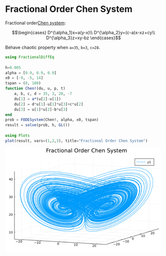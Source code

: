 # Fractional Order Chen System

Fractional order[Chen system](https://www.worldscientific.com/doi/abs/10.1142/s0218127499001024):

```math
\begin{cases}
D^{\alpha_1}x=a(y-x)\\
D^{\alpha_2}y=(c-a)x-xz+cy\\
D^{\alpha_3}z=xy-bz
\end{cases}
```

Behave chaotic property when ``a=35``, ``b=3``, ``c=28``.


```julia
using FractionalDiffEq

h=0.005
alpha = [0.9, 0.9, 0.9]
x0 = [-9, -5, 14]
tspan = (0, 100)
function Chen!(du, u, p, t)
    a, b, c, d = 35, 3, 28, -7
    du[1] = a*(u[2]-u[1])
    du[2] = d*u[1]-u[1]*u[3]+c*u[2]
    du[3] = u[1]*u[2]-b*u[3]
end
prob = FODESystem(Chen!, alpha, x0, tspan)
result = solve(prob, h, GL())

using Plots
plot(result, vars=(1,2,3), title="Fractional Order Chen System")
```

![Chen](./assets/Chen.png)